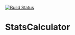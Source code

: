 [![Build Status](https://travis-ci.com/eo-39/StatsCalculator.svg?branch=master)](https://travis-ci.com/eo-39/StatsCalculator)


# StatsCalculator
